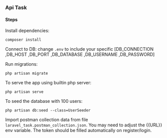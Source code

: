 ### Api Task

#### Steps

Install dependencies:

````
composer install
````

Connect to DB: change `.env` to include your specific [DB_CONNECTION ,DB_HOST ,DB_PORT ,DB_DATABASE ,DB_USERNAME ,DB_PASSWORD]

Run migrations:
````
php artisan migrate
````

To serve the app using builtin php server:
````
php artisan serve
````

To seed the database with 100 users:
````
php artisan db:seed --class=UserSeeder 
```` 

Import postman collection data from file `laravel_task.postman_collection.json`. You may need to adjust the {{URL}} env variable. The token should be filled automatically on register/login.
